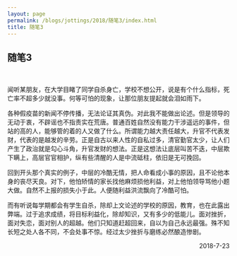 ```yaml
---
layout: page
permalink: /blogs/jottings/2018/随笔3/index.html
title: 随笔3
---
```


## 随笔3
<br>

闻听某朋友，在大学目睹了同学自杀身亡，学校不想公开，说是有个什么指标，死亡率不超多少就没事。何等可怕的现象，让那位朋友提起就会泪如雨下。

各种假疫苗的新闻不停传播，无法论证其真伪。对此我不能做出论述。但是领导的无动于衷，不辟谣也不指责实在荒唐。普通百姓自然没有能力干涉遥远的事件，但站的高的人，能够管的着的人又做了什么。所谓能力越大责任越大，升官不代表发财，代表的是越发的辛劳。正是自古以来人性的自私过多，清官勤官太少，让人们产生了政治就是勾心斗角，升官发财的想法。正是这想法让底层叫苦不迭，中层欺下瞒上，高层官官相护，纵有些清醒的人是中流砥柱，依旧是无可挽回。

回到开头那个真实的例子，中层的冷酷无情，把人命看成小事的原因，且不论他本身的丧尽天良。对下，他怕矫情的家长找他麻烦损他利益，对上他怕领导骂他小题大做。自然不上报的损失小于此。人便随利益洪流飘向了冷酷可怕。

而有听说每学期都会有学生自杀，除却上文论述的学校的原因，教育，也在此露出弊端。过于追求成绩，将目标利益化，除却知识，又有多少的低能儿。面对挫折，面对失恋，面对别人的超越。他们只知道赶超回来，自以为自己永远最强。殊不知长短之处人各不同，不会处事不惊。经过太少挫折与磨练必然酿造惨剧。

<p align="right">2018-7-23</p>